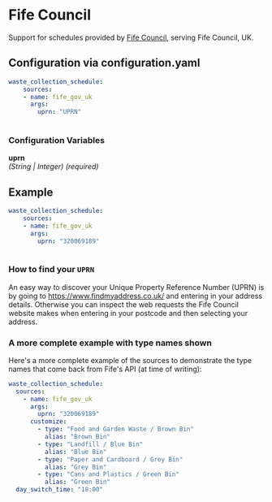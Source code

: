 # Fife Council

Support for schedules provided by [Fife Council](https://www.fife.gov.uk), serving Fife Council, UK.

## Configuration via configuration.yaml

```yaml
waste_collection_schedule:
    sources:
    - name: fife_gov_uk
      args:
        uprn: "UPRN"
        
```

### Configuration Variables

**uprn**  
*(String | Integer) (required)*

## Example

```yaml
waste_collection_schedule:
    sources:
    - name: fife_gov_uk
      args:
        uprn: "320069189"
        
```

### How to find your `UPRN`

An easy way to discover your Unique Property Reference Number (UPRN) is by going to <https://www.findmyaddress.co.uk/> and entering in your address details.
Otherwise you can inspect the web requests the Fife Council website makes when entering in your postcode and then selecting your address.

### A more complete example with type names shown

Here's a more complete example of the sources to demonstrate the type names that come back from Fife's API (at time of writing):

```yaml
waste_collection_schedule:
  sources:
    - name: fife_gov_uk
      args:
        uprn: "320069189"
      customize:
        - type: "Food and Garden Waste / Brown Bin"
          alias: "Brown Bin"
        - type: "Landfill / Blue Bin"
          alias: "Blue Bin"
        - type: "Paper and Cardboard / Grey Bin"
          alias: "Grey Bin"
        - type: "Cans and Plastics / Green Bin"
          alias: "Green Bin"
  day_switch_time: "18:00"
  
```

